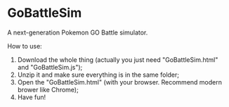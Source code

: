 # GoBattleSim
A next-generation Pokemon GO Battle simulator.

How to use:

1. Download the whole thing (actually you just need "GoBattleSim.html" and "GoBattleSim.js");
2. Unzip it and make sure everything is in the same folder;
3. Open the "GoBattleSim.html" (with your browser. Recommend modern brower like Chrome);
4. Have fun!
